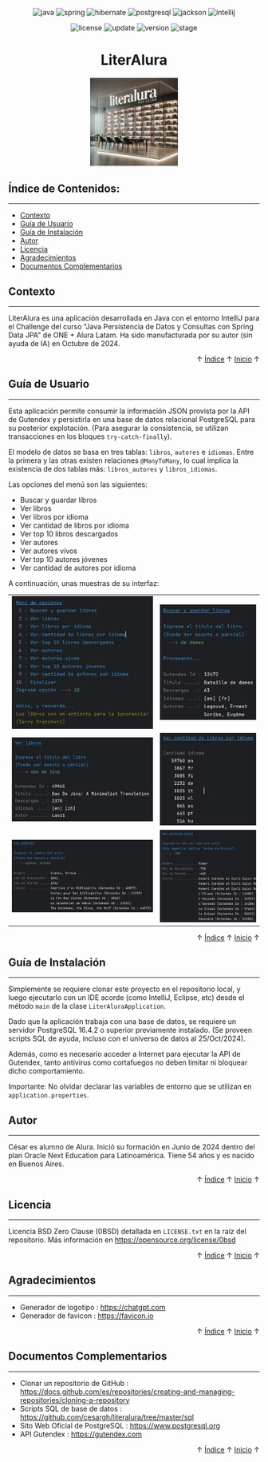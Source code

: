 <a id="readme-inicio"></a>

<div align="center">

![java](https://img.shields.io/badge/Java-17.0.12-red)
![spring](https://img.shields.io/badge/Spring-3.3.4-red)
![hibernate](https://img.shields.io/badge/Hibernate-6.6.1-red)
![postgresql](https://img.shields.io/badge/PostgreSQL-16.4.2-red)
![jackson](https://img.shields.io/badge/Jackson-2.18.0-red)
![intellij](https://img.shields.io/badge/IntelliJ-CE%202024.2.2-red)
</div>

<div align="center">

![license](https://img.shields.io/badge/License-0BSD-brightgreen)
![update](https://img.shields.io/badge/Update-31%2FOct%2F2024-blue)
![version](https://img.shields.io/badge/Version-1.0.0-blue)
![stage](https://img.shields.io/badge/Stage-Release-blue)

</div>

<h1 align="center">LiterAlura</h1>
<div align="center"><img alt="LiterAlura" src="assets/logotipo.png" style="width:35%;height:35%;" /></div> 


<a id="readme-indice"></a>
## Índice de Contenidos:
---
- [Contexto](#contexto)
- [Guía de Usuario](#guía-de-usuario)
- [Guía de Instalación](#guía-de-instalación)
- [Autor](#autor)
- [Licencia](#licencia)
- [Agradecimientos](#agradecimientos)
- [Documentos Complementarios](#documentos-complementarios)


## Contexto
---

LiterAlura es una aplicación desarrollada en Java con el entorno IntelliJ para el Challenge del curso &quot;Java Persistencia de Datos y Consultas con Spring Data JPA&quot; de ONE + Alura Latam. Ha sido manufacturada por su autor (sin ayuda de IA) en Octubre de 2024.

<div align="right">&#8593; <a href="#readme-indice">Índice</a> &#8593; <a href="#readme-inicio">Inicio</a> &#8593;</div>

## Guía de Usuario
---
Esta aplicación permite consumir la información JSON provista por la API de Gutendex y persistirla en una base de datos relacional PostgreSQL para su posterior explotación. (Para asegurar la consistencia, se utilizan transacciones en los bloques <code>try-catch-finally</code>).

El modelo de datos se basa en tres tablas: <code>libros</code>, <code>autores</code> e <code>idiomas</code>. Entre la primera y las otras existen relaciones <code>@ManyToMany</code>, lo cual implica la existencia de dos tablas más: <code>libros_autores</code> y <code>libros_idiomas</code>.

Las opciones del menú son las siguientes:
* Buscar y guardar libros
* Ver libros
* Ver libros por idioma
* Ver cantidad de libros por idioma
* Ver top 10 libros descargados
* Ver autores
* Ver autores vivos
* Ver top 10 autores jóvenes
* Ver cantidad de autores por idioma

A continuación, unas muestras de su interfaz:

<table align="center" style="border:0">
<tr>
<td align="left"><img src="assets/screenshot1.jpg" /></td>
<td align="left"><img src="assets/screenshot2.jpg" /></td>
</tr>
<tr>
<td align="left"><img src="assets/screenshot3.jpg" /></td>
<td align="left"><img src="assets/screenshot4.jpg" /></td>
</tr>
<tr>
<td align="left"><img src="assets/screenshot5.jpg" /></td>
<td align="left"><img src="assets/screenshot6.jpg" /></td>
</tr>
</table>

<div align="right">&#8593; <a href="#readme-indice">Índice</a> &#8593; <a href="#readme-inicio">Inicio</a> &#8593;</div>

## Guía de Instalación
---
Simplemente se requiere clonar este proyecto en el repositorio local, y luego ejecutarlo con un IDE acorde (como IntelliJ, Eclipse, etc) desde el método <code>main</code> de la clase <code>LiterAluraApplication</code>.

Dado que la aplicación trabaja con una base de datos, se requiere un servidor PostgreSQL 16.4.2 o superior previamente instalado. (Se proveen scripts SQL de ayuda, incluso con el universo de datos al 25/Oct/2024).

Además, como es necesario acceder a Internet para ejecutar la API de Gutendex, tanto antivirus como cortafuegos no deben limitar ni bloquear dicho comportamiento.

Importante: No olvidar declarar las variables de entorno que se utilizan en <code>application.properties</code>.

## Autor
---
César es alumno de Alura. Inició su formación en Junio de 2024 dentro del plan Oracle Next Education para Latinoamérica. Tiene 54 años y es nacido en Buenos Aires.

<div align="right">&#8593; <a href="#readme-indice">Índice</a> &#8593; <a href="#readme-inicio">Inicio</a> &#8593;</div>

## Licencia 
---
Licencia BSD Zero Clause (0BSD) detallada en <code>LICENSE.txt</code> en la raíz del repositorio. Más información en https://opensource.org/license/0bsd

<div align="right">&#8593; <a href="#readme-indice">Índice</a> &#8593; <a href="#readme-inicio">Inicio</a> &#8593;</div>

## Agradecimientos 
---
* Generador de logotipo : https://chatgpt.com
* Generador de favicon : https://favicon.io

<div align="right">&#8593; <a href="#readme-indice">Índice</a> &#8593; <a href="#readme-inicio">Inicio</a> &#8593;</div>

## Documentos Complementarios
---
* Clonar un repositorio de GitHub : https://docs.github.com/es/repositories/creating-and-managing-repositories/cloning-a-repository
* Scripts SQL de base de datos :  https://github.com/cesargh/literalura/tree/master/sql
* Sito Web Oficial de PostgreSQL : https://www.postgresql.org
* API Gutendex : https://gutendex.com

<div align="right">&#8593; <a href="#readme-indice">Índice</a> &#8593; <a href="#readme-inicio">Inicio</a> &#8593;</div>
